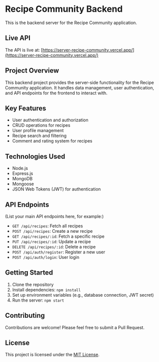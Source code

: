 # Recipe Community Backend

This is the backend server for the Recipe Community application.

## Live API

The API is live at: [https://server-recipe-community.vercel.app/](https://server-recipe-community.vercel.app/)

## Project Overview

This backend project provides the server-side functionality for the Recipe Community application. It handles data management, user authentication, and API endpoints for the frontend to interact with.

## Key Features

- User authentication and authorization
- CRUD operations for recipes
- User profile management
- Recipe search and filtering
- Comment and rating system for recipes

## Technologies Used

- Node.js
- Express.js
- MongoDB
- Mongoose
- JSON Web Tokens (JWT) for authentication

## API Endpoints

(List your main API endpoints here, for example:)

- `GET /api/recipes`: Fetch all recipes
- `POST /api/recipes`: Create a new recipe
- `GET /api/recipes/:id`: Fetch a specific recipe
- `PUT /api/recipes/:id`: Update a recipe
- `DELETE /api/recipes/:id`: Delete a recipe
- `POST /api/auth/register`: Register a new user
- `POST /api/auth/login`: User login

## Getting Started

1. Clone the repository
2. Install dependencies: `npm install`
3. Set up environment variables (e.g., database connection, JWT secret)
4. Run the server: `npm start`

## Contributing

Contributions are welcome! Please feel free to submit a Pull Request.

## License

This project is licensed under the [MIT License](LICENSE).
